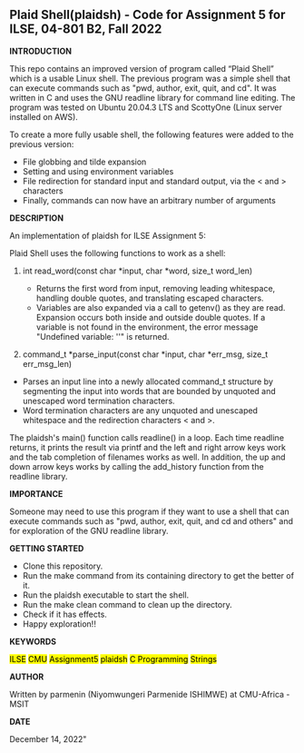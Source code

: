 ## Plaid Shell(plaidsh) - Code for Assignment 5 for ILSE, 04-801 B2, Fall 2022
    
__INTRODUCTION__

This repo contains an improved version of program called “Plaid Shell” which is a usable Linux shell. The previous program was a simple shell that can execute commands such as "pwd, author, exit, quit, and cd". It was written in C and uses the GNU readline library for command line editing. The program was tested on Ubuntu 20.04.3 LTS and ScottyOne (Linux server installed on AWS).

To create a more fully usable shell, the following features were added to the previous version:
- File globbing and tilde expansion
- Setting and using environment variables
- File redirection for standard input and standard output, via the < and > characters
- Finally, commands can now have an arbitrary number of arguments

__DESCRIPTION__
    
 An implementation of plaidsh for ILSE Assignment 5:
 
 Plaid Shell uses the following functions to work as a shell:
 1. int read_word(const char *input, char *word, size_t word_len)
    - Returns the first word from input, removing leading whitespace, handling double quotes, and translating escaped characters.
    - Variables are also expanded via a call to getenv() as they are read. Expansion occurs both inside and outside double quotes. If a variable is not found in the environment, the error message "Undefined variable: '<varname>'" is returned.

 2. command_t *parse_input(const char *input, char *err_msg, size_t err_msg_len)
   - Parses an input line into a newly allocated command_t structure by segmenting the input into words that are bounded by unquoted and unescaped word termination characters.
   - Word termination characters are any unquoted and unescaped whitespace and the redirection characters < and >.

The plaidsh's main() function calls readline() in a loop. Each time readline returns, it prints the result via printf and the left and right arrow keys work and the tab completion of filenames works as well. In addition, the up and down arrow keys works by calling the add_history function from the readline library.


__IMPORTANCE__

Someone may need to use this program if they want to use a shell that can execute commands such as "pwd, author, exit, quit, and cd and others" and for exploration of the GNU readline library.

__GETTING STARTED__

- Clone this repository.
- Run the make command from its containing directory to get the better of it.
- Run the plaidsh executable to start the shell.
- Run the make clean command to clean up the directory.
- Check if it has effects.
- Happy exploration!!
  


 __KEYWORDS__

<mark>ILSE</mark>     <mark>CMU</mark>     <mark>Assignment5</mark>     <mark>plaidsh</mark>     <mark>C Programming</mark>     <mark>Strings</mark> 



  __AUTHOR__
    
 Written by parmenin (Niyomwungeri Parmenide ISHIMWE) at CMU-Africa - MSIT 
    

    
 __DATE__
    
 December 14, 2022" 
